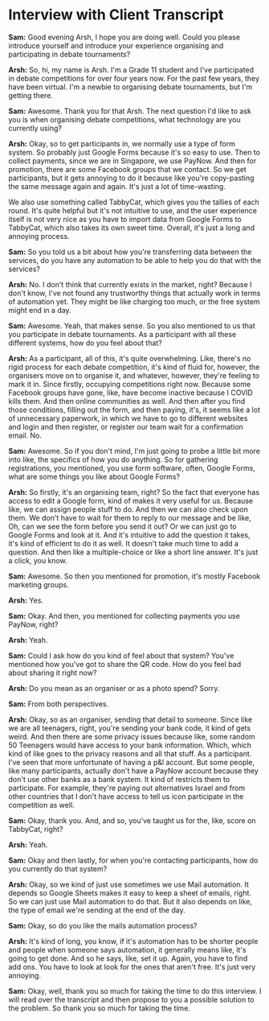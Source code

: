 # Interview with Client Transcript

**Sam:** Good evening Arsh, I hope you are doing well. Could you please introduce yourself and introduce your experience organising and participating in debate tournaments?

**Arsh:** So, hi, my name is Arsh. I'm a Grade 11 student and I've participated in debate competitions for over four years now. For the past few years, they have been virtual. I'm a newbie to organising debate tournaments, but I'm getting there.

**Sam:** Awesome. Thank you for that Arsh. The next question I'd like to ask you is when organising debate competitions, what technology are you currently using?

**Arsh:** Okay, so to get participants in, we normally use a type of form system. So probably just Google Forms because it's so easy to use. Then to collect payments, since we are in Singapore, we use PayNow. And then for promotion, there are some Facebook groups that we contact. So we get participants, but it gets annoying to do it because like you're copy-pasting the same message again and again. It's just a lot of time-wasting. 

We also use something called TabbyCat, which gives you the tallies of each round. It's quite helpful but it's not intuitive to use, and the user experience itself is not very nice as you have to import data from Google Forms to TabbyCat, which also takes its own sweet time. Overall, it's just a long and annoying process.

**Sam:** So you told us a bit about how you're transferring data between the services, do you have any automation to be able to help you do that with the services?

**Arsh:** No. I don't think that currently exists in the market, right? Because I don't know, I've not found any trustworthy things that actually work in terms of automation yet. They might be like charging too much, or the free system might end in a day.

**Sam:** Awesome. Yeah, that makes sense. So you also mentioned to us that you participate in debate tournaments. As a participant with all these different systems, how do you feel about that?

**Arsh:** As a participant, all of this, it's quite overwhelming. Like, there's no rigid process for each debate competition, it's kind of fluid for, however, the organisers move on to organise it, and whatever, however, they're feeling to mark it in. Since firstly, occupying competitions right now. Because some Facebook groups have gone, like, have become inactive because I COVID kills them. And then online communities as well. And then after you find those conditions, filling out the form, and then paying, it's, it seems like a lot of unnecessary paperwork, in which we have to go to different websites and login and then register, or register our team wait for a confirmation email. No.

**Sam:** Awesome. So if you don't mind, I'm just going to probe a little bit more into like, the specifics of how you do anything. So for gathering registrations, you mentioned, you use form software, often, Google Forms, what are some things you like about Google Forms?

**Arsh:** So firstly, it's an organising team, right? So the fact that everyone has access to edit a Google form, kind of makes it very useful for us. Because like, we can assign people stuff to do. And then we can also check upon them. We don't have to wait for them to reply to our message and be like, Oh, can we see the form before you send it out? Or we can just go to Google Forms and look at it. And it's intuitive to add the question it takes, it's kind of efficient to do it as well. It doesn't take much time to add a question. And then like a multiple-choice or like a short line answer. It's just a click, you know.

**Sam:** Awesome. So then you mentioned for promotion, it's mostly Facebook marketing groups. 

**Arsh:** Yes.

**Sam:** Okay. And then, you mentioned for collecting payments you use PayNow, right? 

**Arsh:** Yeah. 

**Sam:** Could I ask how do you kind of feel about that system? You've mentioned how you've got to share the QR code. How do you feel bad about sharing it right now?

**Arsh:** Do you mean as an organiser or as a photo spend? Sorry.

**Sam:** From both perspectives. 

**Arsh:** Okay, so as an organiser, sending that detail to someone. Since like we are all teenagers, right, you're sending your bank code, it kind of gets weird. And then there are some privacy issues because like, some random 50 Teenagers would have access to your bank information. Which, which kind of like goes to the privacy reasons and all that stuff. As a participant. I've seen that more unfortunate of having a p&l account. But some people, like many participants, actually don't have a PayNow account because they don't use other banks as a bank system. It kind of restricts them to participate. For example, they're paying out alternatives Israel and from other countries that I don't have access to tell us icon participate in the competition as well.

**Sam:** Okay, thank you. And, and so, you've taught us for the, like, score on TabbyCat, right? 

**Arsh:** Yeah. 

**Sam:** Okay and then lastly, for when you're contacting participants, how do you currently do that system?

**Arsh:** Okay, so we kind of just use sometimes we use Mail automation. It depends so Google Sheets makes it easy to keep a sheet of emails, right. So we can just use Mail automation to do that. But it also depends on like, the type of email we're sending at the end of the day.

**Sam:** Okay, so do you like the mails automation process?

**Arsh:** It's kind of long, you know, if it's automation has to be shorter people and people when someone says automation, it generally means like, it's going to get done. And so he says, like, set it up. Again, you have to find add ons. You have to look at look for the ones that aren't free. It's just very annoying.

**Sam:** Okay, well, thank you so much for taking the time to do this interview. I will read over the transcript and then propose to you a possible solution to the problem. So thank you so much for taking the time.